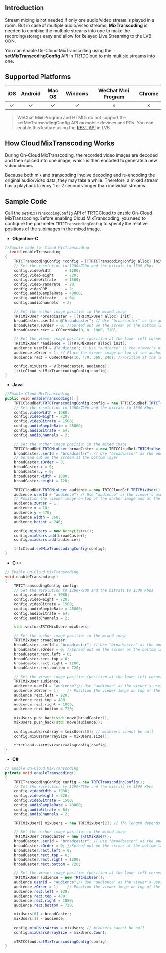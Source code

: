 ## Introduction

Stream mixing is not needed if only one audio/video stream is played in a room. But in case of multiple audio/video streams, **MixTranscoding** is needed to combine the multiple streams into one to make the recording/storage easy and allow for Relayed Live Streaming to the LVB CDN.

You can enable On-Cloud MixTranscoding using the **setMixTranscodingConfig** API in TRTCCloud to mix multiple streams into one.

## Supported Platforms

| iOS | Android | Mac OS | Windows | WeChat Mini Program | Chrome |
|:-------:|:-------:|:-------:|:-------:|:-------:|:-------:|
|     &#10003;  |    &#10003;    |    &#10003;   |    &#10003;    |    ×    |   ×    |

> WeChat Mini Program and HTML5 do not support the setMixTranscodingConfig API on mobile devices and PCs. You can enable this feature using the [REST API](https://intl.cloud.tencent.com/document/product/267/8832) in LVB.


## How Cloud MixTranscoding Works
During On-Cloud MixTranscoding, the recorded video images are decoded and then spliced into one image, which is then encoded to generate a new video stream.



Because both mix and transcoding involve decoding and re-encoding the original audio/video data, they may take a while. Therefore, a mixed stream has a playback latency 1 or 2 seconds longer than individual streams.

## Sample Code

Call the `setMixTranscodingConfig` API of TRTCCloud to enable On-Cloud MixTranscoding.
Before enabling Cloud MixTranscoding, you need to configure the parameter `TRTCTranscodingConfig` to specify the relative positions of the subimages in the mixed image.

- **Objective-C**

``` Objective-C
//Sample code for Cloud MixTranscoding
- (void)enableTranscoding
{
    TRTCTranscodingConfig *config = [[TRTCTranscodingConfig alloc] init];
    // Set the resolution to 1280×720p and the bitrate to 1500 Kbps
    config.videoWidth      = 1280;
    config.videoHeight     = 720;
    config.videoBitrate    = 1500;
    config.videoFramerate  = 20;
    config.videoGOP        = 2;
    config.audioSampleRate = 48000;
    config.audioBitrate    = 64;
    config.audioChannels  = 2;

    // Set the anchor image position in the mixed image
    TRTCMixUser *broadCaster = [[TRTCMixUser alloc] init];
    broadCaster.userId = @"broadcaster"; // Use "broadcaster" as the anchor's userId
    broadCaster.zOrder = 0; //Spread out on the screen at the bottom layer
    broadCaster.rect = CGRectMake(0, 0, 1080, 720);

    // Set the viewer image position (position at the lower left corner, with the edge distance to the corner being 10 pixels)
    TRTCMixUser *audience = [[TRTCMixUser alloc] init];
    audience.userId = @"audience"; // Use "audience" as the viewer's userId
    audience.zOrder = 1; // Place the viewer image on top of the anchor image
    audience.rect = CGRectMake(10, 470, 360, 240); //Position at the lower left corner

    config.mixUsers = @[broadcaster, audience];
    [trtcCloud setMixTranscodingConfig:config];
}
```

- **Java**

``` java
//Enable Cloud MixTranscoding
public void enableTranscoding() {
    TRTCCloudDef.TRTCTranscodingConfig config = new TRTCCloudDef.TRTCTranscodingConfig();
    // Set the resolution to 1280×720p and the bitrate to 1500 Kbps
    config.videoWidth = 1080;
    config.videoHeight = 720;
    config.videoBitrate = 1500;
    config.audioSampleRate = 48000;
    config.audioBitrate = 64;
    config.audioChannels = 2;

    // Set the anchor image position in the mixed image
    TRTCCloudDef.TRTCMixUser broadCaster = new TRTCCloudDef.TRTCMixUser();
    broadCaster.userId = "broadcaster"; // Use "broadcaster" as the anchor's userId
    // Spread out on the screen at the bottom layer
    broadCaster.zOrder = 0;
    broadCaster.x = 0;
    broadCaster.y = 0;
    broadCaster.width = 1080;
    broadCaster.height = 720;

    TRTCCloudDef.TRTCMixUser audience = new TRTCCloudDef.TRTCMixUser();
    audience.userId = "audience"; // Use "audience" as the viewer's userId
    // Position the viewer image on top of the anchor image and at the lower left corner of screen
    audience.zOrder = 1;
    audience.x = 10;
    audience.y = 470;
    audience.width = 360;
    audience.height = 240;

    config.mixUsers = new ArrayList<>();
    config.mixUsers.add(broadCaster);
    config.mixUsers.add(audience);

    trtcCloud.setMixTranscodingConfig(config);
}

```

- **C++**

``` C++
// Enable On-Cloud MixTranscoding
void enableTranscoding()
{
    TRTCTranscodingConfig config;
    // Set the resolution to 1280×720p and the bitrate to 1500 Kbps
    config.videoWidth = 1080;   
    config.videoHeight = 720;
    config.videoBitrate = 1500; 
    config.audioSampleRate = 48000;
    config.audioBitrate = 64;
    config.audioChannels = 2;

    std::vector<TRTCMixUser> mixUsers;

    // Set the anchor image position in the mixed image
    TRTCMixUser broadCaster;
    broadCaster.userId = "broadcaster"; // Use "broadcaster" as the anchor's userId
    broadCaster.zOrder = 0; //Spread out on the screen at the bottom layer
    broadCaster.rect.left = 0;
    broadCaster.rect.top = 0;
    broadCaster.rect.right = 1280;
    broadCaster.rect.bottom = 720;

    // Set the viewer image position (position at the lower left corner, with the edge distance to the corner being 10 pixels)
    TRTCMixUser audience;
    audience.userId = "audience";// Use "audience" as the viewer's userId
    audience.zOrder = 1;    // Position the viewer image on top of the anchor image and at the lower left corner of the screen
    audience.rect.left = 920;
    audience.rect.top = 480;
    audience.rect.right = 1080;
    audience.rect.bottom = 720;

    mixUsers.push_back(std::move(broadCaster));
    mixUsers.push_back(std::move(audience));
    
    config.mixUsersArray = &mixUsers[0]; // mixUsers cannot be null
    config.mixUsersArraySize = mixUsers.size();

    trtcCloud->setMixTranscodingConfig(config);
}
```

- **C#**

```c#
// Enable On-Cloud MixTranscoding
private void enableTranscoding()
{
    TRTCTranscodingConfig config = new TRTCTranscodingConfig();
    // Set the resolution to 1280×720p and the bitrate to 1500 Kbps
    config.videoWidth = 1080;   
    config.videoHeight = 720;
    config.videoBitrate = 1500; 
    config.audioSampleRate = 48000;
    config.audioBitrate = 64;
    config.audioChannels = 2;

    TRTCMixUser[] mixUsers = new TRTCMixUser[2]; // The length depends on the number of subimages in the mixed image.

    // Set the anchor image position in the mixed image
    TRTCMixUser broadCaster = new TRTCMixUser();
    broadCaster.userId = "broadcaster"; // Use "broadcaster" as the anchor's userId
    broadCaster.zOrder = 0; //Spread out on the screen at the bottom layer
    broadCaster.rect.left = 0;
    broadCaster.rect.top = 0;
    broadCaster.rect.right = 1280;
    broadCaster.rect.bottom = 720;

    // Set the viewer image position (position at the lower left corner, with the edge distance to the corner being 10 pixels)
    TRTCMixUser audience = new TRTCMixUser();
    audience.userId = "audience";// Use "audience" as the viewer's userId
    audience.zOrder = 1;    // Position the viewer image on top of the anchor image and at the lower left corner of the screen
    audience.rect.left = 920;
    audience.rect.top = 480;
    audience.rect.right = 1080;
    audience.rect.bottom = 720;

    mixUsers[0] = broadCaster;
    mixUsers[1] = audience;
    
    config.mixUsersArray = mixUsers; // mixUsers cannot be null
    config.mixUsersArraySize = mixUsers.Count;

    mTRTCCloud.setMixTranscodingConfig(config);
}
```
